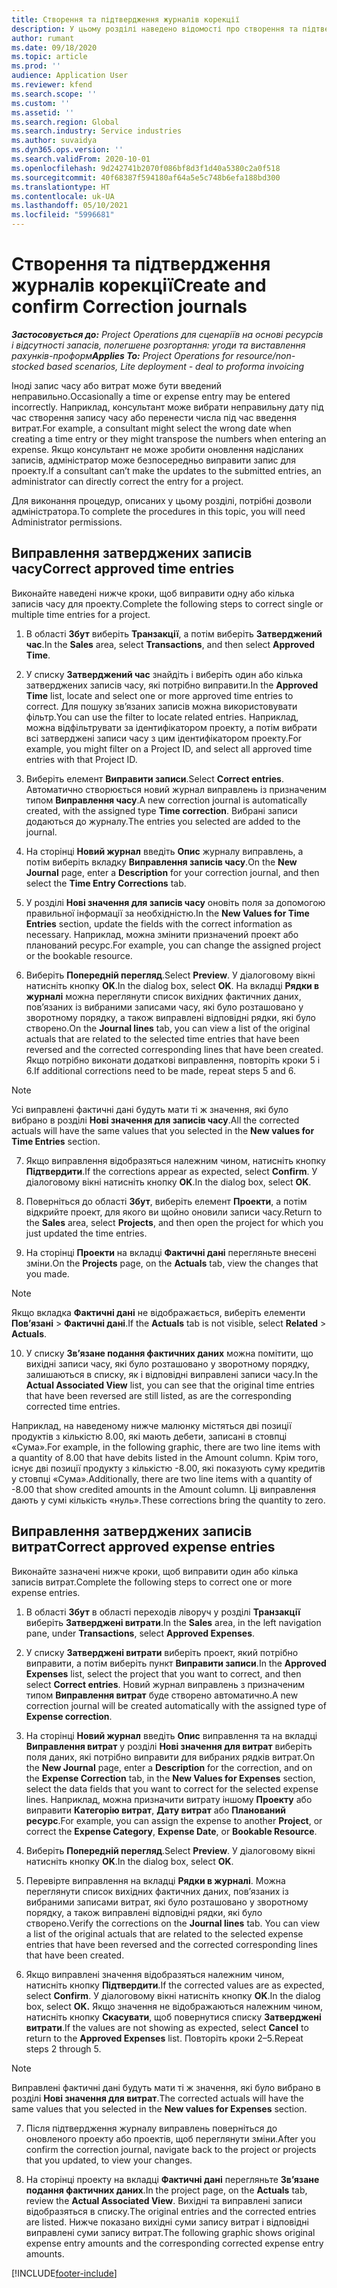 ```yaml
---
title: Створення та підтвердження журналів корекції
description: У цьому розділі наведено відомості про створення та підтвердження журналів корекції.
author: rumant
ms.date: 09/18/2020
ms.topic: article
ms.prod: ''
audience: Application User
ms.reviewer: kfend
ms.search.scope: ''
ms.custom: ''
ms.assetid: ''
ms.search.region: Global
ms.search.industry: Service industries
ms.author: suvaidya
ms.dyn365.ops.version: ''
ms.search.validFrom: 2020-10-01
ms.openlocfilehash: 9d242741b2070f086bf8d3f1d40a5380c2a0f518
ms.sourcegitcommit: 40f68387f594180af64a5e5c748b6efa188bd300
ms.translationtype: HT
ms.contentlocale: uk-UA
ms.lasthandoff: 05/10/2021
ms.locfileid: "5996681"
---
```

# <a name="create-and-confirm-correction-journals"></a><span data-ttu-id="fccdb-103">Створення та підтвердження журналів корекції</span><span class="sxs-lookup"><span data-stu-id="fccdb-103">Create and confirm Correction journals</span></span>

<span data-ttu-id="fccdb-104">_**Застосовується до:** Project Operations для сценаріїв на основі ресурсів і відсутності запасів, полегшене розгортання: угоди та виставлення рахунків-проформ_</span><span class="sxs-lookup"><span data-stu-id="fccdb-104">_**Applies To:** Project Operations for resource/non-stocked based scenarios, Lite deployment - deal to proforma invoicing_</span></span>

<span data-ttu-id="fccdb-105">Іноді запис часу або витрат може бути введений неправильно.</span><span class="sxs-lookup"><span data-stu-id="fccdb-105">Occasionally a time or expense entry may be entered incorrectly.</span></span> <span data-ttu-id="fccdb-106">Наприклад, консультант може вибрати неправильну дату під час створення запису часу або перенести числа під час введення витрат.</span><span class="sxs-lookup"><span data-stu-id="fccdb-106">For example, a consultant might select the wrong date when creating a time entry or they might transpose the numbers when entering an expense.</span></span> <span data-ttu-id="fccdb-107">Якщо консультант не може зробити оновлення надісланих записів, адміністратор може безпосередньо виправити запис для проекту.</span><span class="sxs-lookup"><span data-stu-id="fccdb-107">If a consultant can’t make the updates to the submitted entries, an administrator can directly correct the entry for a project.</span></span>

<span data-ttu-id="fccdb-108">Для виконання процедур, описаних у цьому розділі, потрібні дозволи адміністратора.</span><span class="sxs-lookup"><span data-stu-id="fccdb-108">To complete the procedures in this topic, you will need Administrator permissions.</span></span>

## <a name="correct-approved-time-entries"></a><span data-ttu-id="fccdb-109">Виправлення затверджених записів часу</span><span class="sxs-lookup"><span data-stu-id="fccdb-109">Correct approved time entries</span></span>     

<span data-ttu-id="fccdb-110">Виконайте наведені нижче кроки, щоб виправити одну або кілька записів часу для проекту.</span><span class="sxs-lookup"><span data-stu-id="fccdb-110">Complete the following steps to correct single or multiple time entries for a project.</span></span>

1. <span data-ttu-id="fccdb-111">В області **Збут** виберіть **Транзакції**, а потім виберіть **Затверджений час**.</span><span class="sxs-lookup"><span data-stu-id="fccdb-111">In the **Sales** area, select **Transactions**, and then select **Approved Time**.</span></span> 

2. <span data-ttu-id="fccdb-112">У списку **Затверджений час** знайдіть і виберіть один або кілька затверджених записів часу, які потрібно виправити.</span><span class="sxs-lookup"><span data-stu-id="fccdb-112">In the **Approved Time** list, locate and select one or more approved time entries to correct.</span></span> <span data-ttu-id="fccdb-113">Для пошуку зв’язаних записів можна використовувати фільтр.</span><span class="sxs-lookup"><span data-stu-id="fccdb-113">You can use the filter to locate related entries.</span></span> <span data-ttu-id="fccdb-114">Наприклад, можна відфільтрувати за ідентифікатором проекту, а потім вибрати всі затверджені записи часу з цим ідентифікатором проекту.</span><span class="sxs-lookup"><span data-stu-id="fccdb-114">For example, you might filter on a Project ID, and select all approved time entries with that Project ID.</span></span>

3. <span data-ttu-id="fccdb-115">Виберіть елемент **Виправити записи**.</span><span class="sxs-lookup"><span data-stu-id="fccdb-115">Select **Correct entries**.</span></span> <span data-ttu-id="fccdb-116">Автоматично створюється новий журнал виправлень із призначеним типом **Виправлення часу**.</span><span class="sxs-lookup"><span data-stu-id="fccdb-116">A new correction journal is automatically created, with the assigned type **Time correction**.</span></span> <span data-ttu-id="fccdb-117">Вибрані записи додаються до журналу.</span><span class="sxs-lookup"><span data-stu-id="fccdb-117">The entries you selected are added to the journal.</span></span> 

4. <span data-ttu-id="fccdb-118">На сторінці **Новий журнал** введіть **Опис** журналу виправлень, а потім виберіть вкладку **Виправлення записів часу**.</span><span class="sxs-lookup"><span data-stu-id="fccdb-118">On the **New Journal** page, enter a **Description** for your correction journal, and then select the **Time Entry Corrections** tab.</span></span>  

5. <span data-ttu-id="fccdb-119">У розділі **Нові значення для записів часу** оновіть поля за допомогою правильної інформації за необхідністю.</span><span class="sxs-lookup"><span data-stu-id="fccdb-119">In the **New Values for Time Entries** section, update the fields with the correct information as necessary.</span></span> <span data-ttu-id="fccdb-120">Наприклад, можна змінити призначений проект або планований ресурс.</span><span class="sxs-lookup"><span data-stu-id="fccdb-120">For example, you can change the assigned project or the bookable resource.</span></span>

6. <span data-ttu-id="fccdb-121">Виберіть **Попередній перегляд**.</span><span class="sxs-lookup"><span data-stu-id="fccdb-121">Select **Preview**.</span></span> <span data-ttu-id="fccdb-122">У діалоговому вікні натисніть кнопку **OK**.</span><span class="sxs-lookup"><span data-stu-id="fccdb-122">In the dialog box, select **OK**.</span></span> <span data-ttu-id="fccdb-123">На вкладці **Рядки в журналі** можна переглянути список вихідних фактичних даних, пов’язаних із вибраними записами часу, які було розташовано у зворотному порядку, а також виправлені відповідні рядки, які було створено.</span><span class="sxs-lookup"><span data-stu-id="fccdb-123">On the **Journal lines** tab, you can view a list of the original actuals that are related to the selected time entries that have been reversed and the corrected corresponding lines that have been created.</span></span> <span data-ttu-id="fccdb-124">Якщо потрібно виконати додаткові виправлення, повторіть кроки 5 і 6.</span><span class="sxs-lookup"><span data-stu-id="fccdb-124">If additional corrections need to be made, repeat steps 5 and 6.</span></span> 

> [!NOTE]
> <span data-ttu-id="fccdb-125">Усі виправлені фактичні дані будуть мати ті ж значення, які було вибрано в розділі **Нові значення для записів часу**.</span><span class="sxs-lookup"><span data-stu-id="fccdb-125">All the corrected actuals will have the same values that you selected in the **New values for Time Entries** section.</span></span>

7. <span data-ttu-id="fccdb-126">Якщо виправлення відобразяться належним чином, натисніть кнопку **Підтвердити**.</span><span class="sxs-lookup"><span data-stu-id="fccdb-126">If the corrections appear as expected, select **Confirm**.</span></span> <span data-ttu-id="fccdb-127">У діалоговому вікні натисніть кнопку **OK**.</span><span class="sxs-lookup"><span data-stu-id="fccdb-127">In the dialog box, select **OK**.</span></span>

8. <span data-ttu-id="fccdb-128">Поверніться до області **Збут**, виберіть елемент **Проекти**, а потім відкрийте проект, для якого ви щойно оновили записи часу.</span><span class="sxs-lookup"><span data-stu-id="fccdb-128">Return to the **Sales** area, select **Projects**, and then open the project for which you just updated the time entries.</span></span> 

9. <span data-ttu-id="fccdb-129">На сторінці **Проекти** на вкладці **Фактичні дані** перегляньте внесені зміни.</span><span class="sxs-lookup"><span data-stu-id="fccdb-129">On the **Projects** page, on the **Actuals** tab, view the changes that you made.</span></span> 

> [!NOTE]
> <span data-ttu-id="fccdb-130">Якщо вкладка **Фактичні дані** не відображається, виберіть елементи **Пов’язані** > **Фактичні дані**.</span><span class="sxs-lookup"><span data-stu-id="fccdb-130">If the **Actuals** tab is not visible, select **Related** > **Actuals**.</span></span>  

10. <span data-ttu-id="fccdb-131">У списку **Зв’язане подання фактичних даних** можна помітити, що вихідні записи часу, які було розташовано у зворотному порядку, залишаються в списку, як і відповідні виправлені записи часу.</span><span class="sxs-lookup"><span data-stu-id="fccdb-131">In the **Actual Associated View** list, you can see that the original time entries that have been reversed are still listed, as are the corresponding corrected time entries.</span></span> 

<span data-ttu-id="fccdb-132">Наприклад, на наведеному нижче малюнку містяться дві позиції продуктів з кількістю 8.00, які мають дебети, записані в стовпці «Сума».</span><span class="sxs-lookup"><span data-stu-id="fccdb-132">For example, in the following graphic, there are two line items with a quantity of 8.00 that have debits listed in the Amount column.</span></span> <span data-ttu-id="fccdb-133">Крім того, існує дві позиції продукту з кількістю -8.00, які показують суму кредитів у стовпці «Сума».</span><span class="sxs-lookup"><span data-stu-id="fccdb-133">Additionally, there are two line items with a quantity of -8.00 that show credited amounts in the Amount column.</span></span> <span data-ttu-id="fccdb-134">Ці виправлення дають у сумі кількість «нуль».</span><span class="sxs-lookup"><span data-stu-id="fccdb-134">These corrections bring the quantity to zero.</span></span>

 
## <a name="correct-approved-expense-entries"></a><span data-ttu-id="fccdb-135">Виправлення затверджених записів витрат</span><span class="sxs-lookup"><span data-stu-id="fccdb-135">Correct approved expense entries</span></span>

<span data-ttu-id="fccdb-136">Виконайте зазначені нижче кроки, щоб виправити один або кілька записів витрат.</span><span class="sxs-lookup"><span data-stu-id="fccdb-136">Complete the following steps to correct one or more expense entries.</span></span> 

1. <span data-ttu-id="fccdb-137">В області **Збут** в області переходів ліворуч у розділі **Транзакції** виберіть **Затверджені витрати**.</span><span class="sxs-lookup"><span data-stu-id="fccdb-137">In the **Sales** area, in the left navigation pane, under **Transactions**, select **Approved Expenses**.</span></span>

2. <span data-ttu-id="fccdb-138">У списку **Затверджені витрати** виберіть проект, який потрібно виправити, а потім виберіть пункт **Виправити записи**.</span><span class="sxs-lookup"><span data-stu-id="fccdb-138">In the **Approved Expenses** list, select the project that you want to correct, and then select **Correct entries**.</span></span> <span data-ttu-id="fccdb-139">Новий журнал виправлень з призначеним типом **Виправлення витрат** буде створено автоматично.</span><span class="sxs-lookup"><span data-stu-id="fccdb-139">A new correction journal will be created automatically with the assigned type of **Expense correction**.</span></span> 

3. <span data-ttu-id="fccdb-140">На сторінці **Новий журнал** введіть **Опис** виправлення та на вкладці **Виправлення витрат** у розділі **Нові значення для витрат** виберіть поля даних, які потрібно виправити для вибраних рядків витрат.</span><span class="sxs-lookup"><span data-stu-id="fccdb-140">On the **New Journal** page, enter a **Description** for the correction, and on the **Expense Correction** tab, in the **New Values for Expenses** section, select the data fields that you want to correct for the selected expense lines.</span></span> <span data-ttu-id="fccdb-141">Наприклад, можна призначити витрату іншому **Проекту** або виправити **Категорію витрат**, **Дату витрат** або **Планований ресурс**.</span><span class="sxs-lookup"><span data-stu-id="fccdb-141">For example, you can assign the expense to another **Project**, or correct the **Expense Category**, **Expense Date**, or **Bookable Resource**.</span></span>

4. <span data-ttu-id="fccdb-142">Виберіть **Попередній перегляд**.</span><span class="sxs-lookup"><span data-stu-id="fccdb-142">Select **Preview**.</span></span> <span data-ttu-id="fccdb-143">У діалоговому вікні натисніть кнопку **OK**.</span><span class="sxs-lookup"><span data-stu-id="fccdb-143">In the dialog box, select **OK**.</span></span> 

5. <span data-ttu-id="fccdb-144">Перевірте виправлення на вкладці **Рядки в журналі**. Можна переглянути список вихідних фактичних даних, пов’язаних із вибраними записами витрат, які було розташовано у зворотному порядку, а також виправлені відповідні рядки, які було створено.</span><span class="sxs-lookup"><span data-stu-id="fccdb-144">Verify the corrections on the **Journal lines** tab. You can view a list of the original actuals that are related to the selected expense entries that have been reversed and the corrected corresponding lines that have been created.</span></span>

6. <span data-ttu-id="fccdb-145">Якщо виправлені значення відобразяться належним чином, натисніть кнопку **Підтвердити**.</span><span class="sxs-lookup"><span data-stu-id="fccdb-145">If the corrected values are as expected, select **Confirm**.</span></span> <span data-ttu-id="fccdb-146">У діалоговому вікні натисніть кнопку **OK**.</span><span class="sxs-lookup"><span data-stu-id="fccdb-146">In the dialog box, select **OK.**</span></span> <span data-ttu-id="fccdb-147">Якщо значення не відображаються належним чином, натисніть кнопку **Скасувати**, щоб повернутися списку **Затверджені витрати**.</span><span class="sxs-lookup"><span data-stu-id="fccdb-147">If the values are not showing as expected, select **Cancel** to return to the **Approved Expenses** list.</span></span> <span data-ttu-id="fccdb-148">Повторіть кроки 2–5.</span><span class="sxs-lookup"><span data-stu-id="fccdb-148">Repeat steps 2 through 5.</span></span> 

> [!NOTE]
> <span data-ttu-id="fccdb-149">Виправлені фактичні дані будуть мати ті ж значення, які було вибрано в розділі **Нові значення для витрат**.</span><span class="sxs-lookup"><span data-stu-id="fccdb-149">The corrected actuals will have the same values that you selected in the **New values for Expenses** section.</span></span>

7. <span data-ttu-id="fccdb-150">Після підтвердження журналу виправлень поверніться до оновленого проекту або проектів, щоб переглянути зміни.</span><span class="sxs-lookup"><span data-stu-id="fccdb-150">After you confirm the correction journal, navigate back to the project or projects that you updated, to view your changes.</span></span>  

8. <span data-ttu-id="fccdb-151">На сторінці проекту на вкладці **Фактичні дані** перегляньте **Зв’язане подання фактичних даних**.</span><span class="sxs-lookup"><span data-stu-id="fccdb-151">In the project page, on the **Actuals** tab, review the **Actual Associated View**.</span></span> <span data-ttu-id="fccdb-152">Вихідні та виправлені записи відобразяться в списку.</span><span class="sxs-lookup"><span data-stu-id="fccdb-152">The original entries and the corrected entries are listed.</span></span> <span data-ttu-id="fccdb-153">Нижче показано вихідні суми запису витрат і відповідні виправлені суми запису витрат.</span><span class="sxs-lookup"><span data-stu-id="fccdb-153">The following graphic shows original expense entry amounts and the corresponding corrected expense entry amounts.</span></span> 




[!INCLUDE[footer-include](../includes/footer-banner.md)]